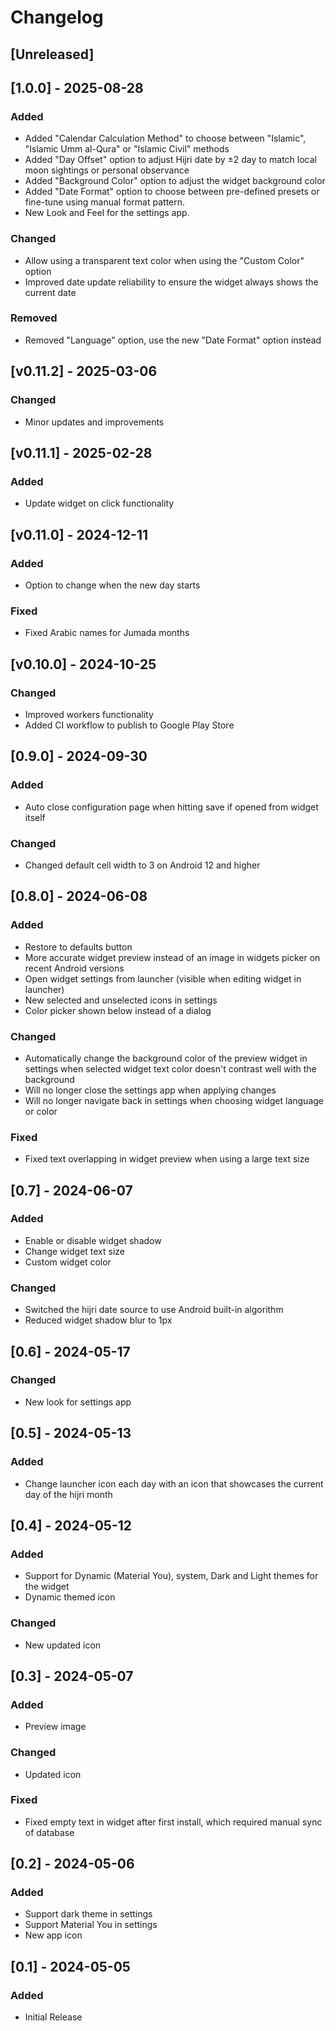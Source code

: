 # Changelog

## [Unreleased]

## [1.0.0] - 2025-08-28

### Added

- Added "Calendar Calculation Method" to choose between "Islamic", "Islamic Umm al-Qura" or "Islamic Civil" methods
- Added "Day Offset" option to adjust Hijri date by ±2 day to match local moon sightings or personal observance
- Added "Background Color" option to adjust the widget background color
- Added "Date Format" option to choose between pre-defined presets or fine-tune using manual format pattern.
- New Look and Feel for the settings app.

### Changed

- Allow using a transparent text color when using the "Custom Color" option
- Improved date update reliability to ensure the widget always shows the current date

### Removed

- Removed "Language" option, use the new "Date Format" option instead

## [v0.11.2] - 2025-03-06

### Changed
- Minor updates and improvements

## [v0.11.1] - 2025-02-28

### Added
- Update widget on click functionality

## [v0.11.0] - 2024-12-11

### Added
- Option to change when the new day starts

### Fixed
- Fixed Arabic names for Jumada months

## [v0.10.0] - 2024-10-25

### Changed
- Improved workers functionality
- Added CI workflow to publish to Google Play Store

## [0.9.0] - 2024-09-30

### Added
- Auto close configuration page when hitting save if opened from widget itself

### Changed
- Changed default cell width to 3 on Android 12 and higher

## [0.8.0] - 2024-06-08

### Added
- Restore to defaults button
- More accurate widget preview instead of an image in widgets picker on recent Android versions
- Open widget settings from launcher (visible when editing widget in launcher)
- New selected and unselected icons in settings
- Color picker shown below instead of a dialog

### Changed
- Automatically change the background color of the preview widget in settings when selected widget text color doesn't contrast well with the background
- Will no longer close the settings app when applying changes
- Will no longer navigate back in settings when choosing widget language or color

### Fixed
- Fixed text overlapping in widget preview when using a large text size

## [0.7] - 2024-06-07

### Added
- Enable or disable widget shadow
- Change widget text size
- Custom widget color

### Changed
- Switched the hijri date source to use Android built-in algorithm
- Reduced widget shadow blur to 1px

## [0.6] - 2024-05-17

### Changed
- New look for settings app

## [0.5] - 2024-05-13

### Added
- Change launcher icon each day with an icon that showcases the current day of the hijri month

## [0.4] - 2024-05-12

### Added
- Support for Dynamic (Material You), system, Dark and Light themes for the widget
- Dynamic themed icon

### Changed
- New updated icon

## [0.3] - 2024-05-07

### Added
- Preview image

### Changed
- Updated icon

### Fixed
- Fixed empty text in widget after first install, which required manual sync of database

## [0.2] - 2024-05-06

### Added
- Support dark theme in settings
- Support Material You in settings
- New app icon

## [0.1] - 2024-05-05

### Added
- Initial Release
